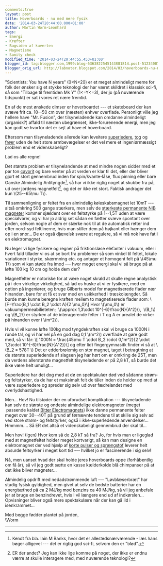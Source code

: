 ```yaml
---
comments:true
layout: post
title: Hoverboards - nu med mere fysik
date: '2014-03-24T20:44:00.000+01:00'
author: Martin Worm-Leonhard
tags:
- Energi
- Kræfter
- Bagsiden af kuverten
- Magnetisme
- Sanity check
modified_time: '2014-03-24T20:44:55.453+01:00'
blogger_id: tag:blogger.com,1999:blog-6363822545143881814.post-5123400766339620033
blogger_orig_url: http://labnoter.blogspot.com/2014/03/hoverboards-nu-med-mere-fysik.html
---
```


"Scientists: You have N years" (0&lt;N&lt;20) er et meget almindeligt
meme for folk der ønsker sig et stykke teknologi der har været skildret
i klassisk sci-fi, så som "Tilbage til fremtiden Mk Y" (1&lt;=Y&lt;=3),
der jo (på nuværende tidspunkt) er sat i vores ret nære fremtid.

En af de mest ønskede dimser er hoverboardet --- et skateboard der kan
svæve frit ca. 10--50 cm over (næsten) enhver overflade. Personligt ville
jeg hellere have "Mr. Fusion", der tilsyneladende kan omdanne
almindeligt (organisk?) affald til næsten ubegrænset, ikke-forurenende
energi, men jeg kan godt se hvorfor det er sejt at have et hoverboard.

Eftersom man tilsyneladende allerede kan leveitere
[superledere](https://www.youtube.com/watch?v=de1ZqrQAI1I),
[tog](http://en.wikipedia.org/wiki/Shinkansen#Maglev_.28Chuo_Shinkansen.29) og
[frøer](https://www.youtube.com/watch?v=A1vyB-O5i6E) uden de helt store
armbevægelser er det vel mere et ingeniørmæssigt problem end et
videnskabeligt?

Lad os alle regne!

Det største problem er tilsynelandende at med mindre nogen sidder
med et par ton [cavorit](http://en.wiktionary.org/wiki/cavorite) og bare
venter på at verden er klar til det, eller der bliver gjort et stort
gennembrud inden for spin/kvante-låse, flux pinning eller bare Ganske
Almindelig Antityngde[^1], så har vi ikke rigtig noget at skubbe fra
på, ud over jordens magnetfelt[^2], og det er ikke ret stort. Faktisk
andrager det kun \\(25--65\mu T\\). 

Til sammenligning er feltet fra en
almindelig køleskabsmagnet let 10mT --- altså omkring 500 gange stærkere,
men selv de [stærkeste permanente NIB
magneter](http://www.supermagnete.de/eng/data_table.php) kommer sjældent
over en feltstyrke på 1--1,5T uden at være specialvarer, og vi har jo
aldrig set sådan en fætter svæve spontant over jorden, selvom nogle af
dem er stærke nok til at de automatisk retter ind efter nord-syd
feltlinerne, hvis man stiller dem på højkant eller hænger dem op i en
snor... De er også djævelsk svære at regulere, så vi må nok have fat i
en elektromagnet.

Nu leger vi lige fysikere og regner på friktionsløse elefanter i vakuum,
eller i hvert fald tillader vi os at se bort fra problemer så som vinkel
til feltet, lokale variationer i styrke, skærmning etc. og antager et
homogent felt på \\(45\mu T\\) som vi kan støde fra imod --- hvor meget
energi skal vi så bruge på at løfte 100 kg 10 cm og holde dem der?

Magnetfelter er notoriske for at være noget skrald at skulle regne
analystisk på i den virkelige virkelighed, så lad os huske at vi er
fysikere, med en option på ingeniører, og bruge Gilberts model for
magnetiserede flader nær hinanden, bare for at få et svar med en
usikkerhed i træskolængder. Så burde man kunne beregne kraften mellem to
magnetiserede flader som:
\\[F=\frac{B_1 \cdot B_2 \cdot A}{2 \mu_0}\\]
Hvor \\(\mu_0\\) er vakuumpermeabilieteten;  \\(\approx 1,3\cdot
10^{-6}\frac{N}{A^2}\\),  \\(B_1\\) og \\(B_2\\) er styrken af de
interagerende felter i T og A er arealet de virker på hinanden over i
\\(m^2\\).

Hvis vi vil kunne løfte 100kg mod tyngdekraften skal vi bruge ca 1000N i
runde tal, og vi har vel på en god dag 0,1 \\(m^2\\) overflade at gøre
godt med, så vi får:
\\[ 1000N = \frac{45\mu T \cdot B_2 \cdot 0,1m^2}{2 \cdot 1,3\cdot 10^{-6}\frac{N}{A^2}}\\]
og efter lidt fingergymnasitk finder vi så at \\(B_2 = 578T \\) Det er
edderbrølemig en stor magnet, taget i betragtning at de største
superledende af slagsen jeg har hørt om er omkring de 25T, men da
verdens allerstørste magnetfelt tilsyneladende er på 2,8 kT, så burde
det ikke være helt umuligt... 

Superledere har det dog med at dø en
spektakulær død ved sådanne strøm- og feltstyrker, da de har et
maksimalt felt de tåler inden de holder op med at være superledere og
spreder sig selv ud over fædrelandet med overlydshastighed.

Men... Hov! Nu tilstøder der en uforudset komplikation --- tilsyneladende
kan selv de største og ondeste almindelige elektromagneter (meget
 passende kaldet [Bitter
Electromagnets](http://en.wikipedia.org/wiki/Bitter_electromagnet)) ikke
danne permanente felter meget over 30--40T på grund af førnævnte tendens
til at skille sig selv ad ved store strøm- og feltstyrker, også i
ikke-superledende anvendelser... Hmmmm.... Så ER det altså et
videnskabeligt gennembrud der skal til...

Men hov! (Igen) Hvor kom så de 2,8 kT så fra? Jo, for hvis man er
ligeglad med at magnetfeltet holder meget kortvarigt, så kan man designe
en elektromagnet der ved hjælp af [korte pulser og
sprængstof](http://en.wikipedia.org/wiki/Electromagnet#Exploding_electromagnets)
leverer helt absurde feltsyrker i meget kort tid --- hvilket jo er
fascinerende i sig selv!

Nå, men uanset hvad der skal holde jeres hoverboards oppe (forhåbentlig
om få år), så vil jeg godt sætte en kasse kælderkolde blå chimpanser på
at det ikke bliver magneter...

Almindelig opdrift med nedadstrømmende luft --- "Løvblæserbræt" har stadig
fysisk gyldighed, men givet at selv de bedste batterier har en
energitæthed på ca 2 MJ/kg mod benzins ca 40 MJ/kg, så vil jeg anbefale
jer at bruge en benzindrevet, hvis I vil længere end ud af indkørslen...
Opvisninger bliver også mere spektakulære når der kan gå ild i
isenkrammet...

Med begge fødder plantet på jorden,  
\\Worm

------------------------------------------------------------------------

[^1]: Kendt fra bla. Iain M Banks, hvor det er allestedsnærværende -
    læs hans bøger alligevel --- det er rigtig god sci-fi, selvom den er
    "blød".

[^2]: ER der andet? Jeg kan ikke lige komme på noget, der ikke er endnu
    værre at skulle interagere med, med nuværende teknologi?[^3]

[^3]: Fraregnet et løvblæserdrevet minihovercraft (med eller uden ål),
    men de har deres egne problemer med energiforsyning i størrelsesordenen
    1-2 kW
